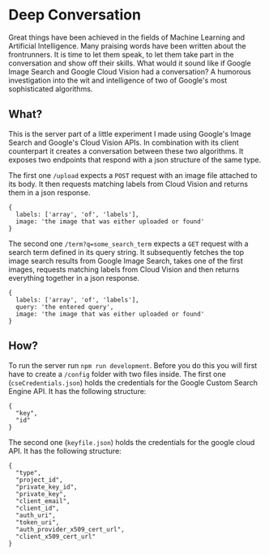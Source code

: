 # Deep Conversation

Great things have been achieved in the fields of Machine Learning and Artificial Intelligence. Many praising words have been written about the frontrunners. It is time to let them speak, to let them take part in the conversation and show off their skills. What would it sound like if Google Image Search and Google Cloud Vision had a conversation? A humorous investigation into the wit and intelligence of two of Google's most sophisticated algorithms.

## What?

This is the server part of a little experiment I made using Google's Image Search and Google's Cloud Vision APIs. In combination with its client counterpart it creates a conversation between these two algorithms. It exposes two endpoints that respond with a json structure of the same type.

The first one `/upload` expects a `POST` request with an image file attached to its body. It then requests matching labels from Cloud Vision and returns them in a json response.


```
{
  labels: ['array', 'of', 'labels'],
  image: 'the image that was either uploaded or found'
}
```

The second one `/term?q=some_search_term` expects a `GET` request with a search term defined in its query string. It subsequently fetches the top image search results from Google Image Search, takes one of the first images, requests matching labels from Cloud Vision and then returns everything together in a json response.

```
{
  labels: ['array', 'of', 'labels'],
  query: 'the entered query',
  image: 'the image that was either uploaded or found'
}
```

## How?
To run the server run `npm run development`. Before you do this you will first have to create a `/config` folder with two files inside. The first one (`cseCredentials.json`) holds the credentials for the Google Custom Search Engine API. It has the following structure: 

```
{
  "key",
  "id"
}
```

The second one (`keyfile.json`) holds the credentials for the google cloud API. It has the following structure:

```
{
  "type",
  "project_id",
  "private_key_id",
  "private_key",
  "client_email",
  "client_id",
  "auth_uri",
  "token_uri",
  "auth_provider_x509_cert_url",
  "client_x509_cert_url"
}
```